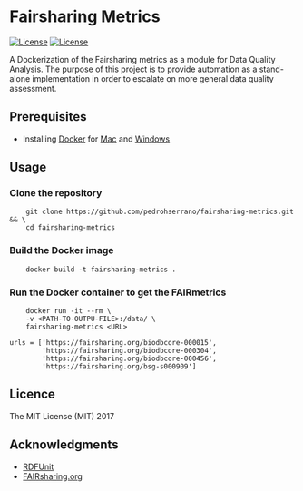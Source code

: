 # Fairsharing Metrics

[![License](https://img.shields.io/badge/FAIR-metrics-orange.svg)](http://fairmetrics.org/)
[![License](https://img.shields.io/badge/license-MIT-blue.svg)](https://opensource.org/licenses/MIT)

A Dockerization of the Fairsharing metrics as a module for Data Quality Analysis.
The purpose of this project is to provide automation as a stand-alone implementation in order to escalate on more general data quality assessment.

## Prerequisites

- Installing [Docker](https://docs.docker.com/) for [Mac](https://docs.docker.com/docker-for-mac/install/) and [Windows](https://docs.docker.com/docker-for-windows/install/download-docker-for-windows)

## Usage

### Clone the repository

        git clone https://github.com/pedrohserrano/fairsharing-metrics.git && \
        cd fairsharing-metrics

### Build the Docker image

        docker build -t fairsharing-metrics .

### Run the Docker container to get the FAIRmetrics

        docker run -it --rm \
        -v <PATH-TO-OUTPU-FILE>:/data/ \
        fairsharing-metrics <URL>

    urls = ['https://fairsharing.org/biodbcore-000015',
            'https://fairsharing.org/biodbcore-000304',
            'https://fairsharing.org/biodbcore-000456',
            'https://fairsharing.org/bsg-s000909']


## Licence

The MIT License (MIT) 2017

## Acknowledgments

- [RDFUnit](http://aksw.org/Projects/RDFUnit.html)
- [FAIRsharing.org](http://FAIRsharing.org)
